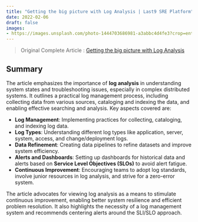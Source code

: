 ```yaml
---
title: "Getting the big picture with Log Analysis | Last9 SRE Platform"
date: 2022-02-06
draft: false
images:
- https://images.unsplash.com/photo-1444703686981-a3abbc4d4fe3?crop=entropy&cs=tinysrgb&fit=max&fm=jpg&ixid=MnwxMTc3M3wwfDF8c2VhcmNofDZ8fHBpY3R1cmV8ZW58MHx8fHwxNjQ4MTIyMTcz&ixlib=rb-1.2.1&q=80&w=2000
---
```


> Original Complete Article : [Getting the big picture with Log Analysis](https://blog.last9.io/getting-the-big-picture-with-log-analysis/)

## Summary

The article emphasizes the importance of **log analysis** in understanding system states and troubleshooting issues, especially in complex distributed systems. It outlines a practical log management process, including collecting data from various sources, cataloging and indexing the data, and enabling effective searching and analysis. Key aspects covered are:

*   **Log Management**: Implementing practices for collecting, cataloging, and indexing log data.
*   **Log Types**: Understanding different log types like application, server, system, access, and change/deployment logs.
*   **Data Refinement**: Creating data pipelines to refine datasets and improve system efficiency.
*   **Alerts and Dashboards**: Setting up dashboards for historical data and alerts based on **Service Level Objectives (SLOs)** to avoid alert fatigue.
*   **Continuous Improvement**: Encouraging teams to adopt log standards, involve junior resources in log analysis, and strive for a zero-error system.

The article advocates for viewing log analysis as a means to stimulate continuous improvement, enabling better system resilience and efficient problem resolution. It also highlights the necessity of a log management system and recommends centering alerts around the SLI/SLO approach.

